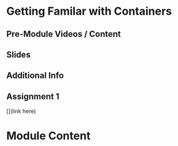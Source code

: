 # Getting Familar with Containers

## Pre-Module Videos / Content

## Slides

## Additional Info

## Assignment 1
[](link here)

# Module Content
